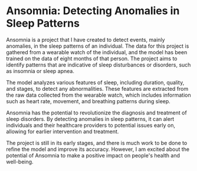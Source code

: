# Ansomnia: Detecting Anomalies in Sleep Patterns

Ansomnia is a project that I have created to detect events, mainly anomalies, in the sleep patterns of an individual. The data for this project is gathered from a wearable watch of the individual, and the model has been trained on the data of eight months of that person. The project aims to identify patterns that are indicative of sleep disturbances or disorders, such as insomnia or sleep apnea.

The model analyzes various features of sleep, including duration, quality, and stages, to detect any abnormalities. These features are extracted from the raw data collected from the wearable watch, which includes information such as heart rate, movement, and breathing patterns during sleep.

Ansomnia has the potential to revolutionize the diagnosis and treatment of sleep disorders. By detecting anomalies in sleep patterns, it can alert individuals and their healthcare providers to potential issues early on, allowing for earlier intervention and treatment.

The project is still in its early stages, and there is much work to be done to refine the model and improve its accuracy. However, I am excited about the potential of Ansomnia to make a positive impact on people's health and well-being.
